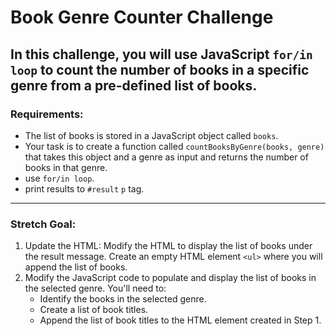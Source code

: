 # Book Genre Counter Challenge
In this challenge, you will use JavaScript `for/in loop` to count the number of books in a specific genre from a pre-defined list of books.
----------------
### Requirements:
- The list of books is stored in a JavaScript object called `books`.
- Your task is to create a function called `countBooksByGenre(books, genre)` that takes this object and a genre as input and returns the number of books in that genre.
- use `for/in loop`.
- print results to `#result` `p` tag.
----------
### Stretch Goal:
1. Update the HTML: Modify the HTML to display the list of books under the result message. Create an empty HTML element  `<ul>` where you will append the list of books.
2. Modify the JavaScript code to populate and display the list of books in the selected genre. You'll need to:
    - Identify the books in the selected genre.
    - Create a list of book titles.
    - Append the list of book titles to the HTML element created in Step 1.